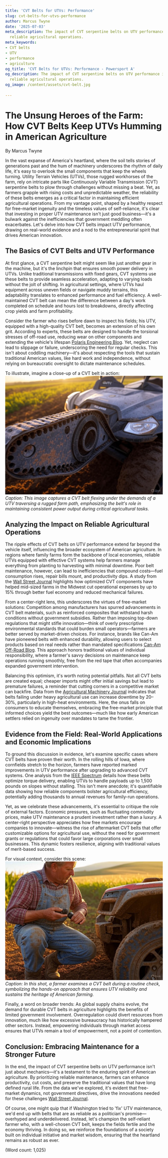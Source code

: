 ```yaml
---
title: 'CVT Belts for UTVs: Performance'
slug: cvt-belts-for-utvs-performance
author: Marcus Twyne
date: '2025-07-03'
meta_description: The impact of CVT serpentine belts on UTV performance in ensuring
  reliable agricultural operations.
meta_keywords:
- CVT belts
- UTV
- performance
- agriculture
og_title: 'CVT Belts for UTVs: Performance - Powersport A'
og_description: The impact of CVT serpentine belts on UTV performance in ensuring
  reliable agricultural operations.
og_image: /content/assets/cvt-belt.jpg

---
```

# The Unsung Heroes of the Farm: How CVT Belts Keep UTVs Humming in American Agriculture

By Marcus Twyne  

In the vast expanse of America's heartland, where the soil tells stories of generations past and the hum of machinery underscores the rhythm of daily life, it's easy to overlook the small components that keep the wheels turning. Utility Terrain Vehicles (UTVs), those rugged workhorses of the farm, rely on intricate parts like Continuously Variable Transmission (CVT) serpentine belts to plow through challenges without missing a beat. Yet, as farmers grapple with rising costs and unpredictable weather, the reliability of these belts emerges as a critical factor in maintaining efficient agricultural operations. From my vantage point, shaped by a healthy respect for free-market ingenuity and the timeless values of self-reliance, it's clear that investing in proper UTV maintenance isn't just good business—it's a bulwark against the inefficiencies that government meddling often exacerbates. Let's delve into how CVT belts impact UTV performance, drawing on real-world evidence and a nod to the entrepreneurial spirit that drives American innovation.

## The Basics of CVT Belts and UTV Performance

At first glance, a CVT serpentine belt might seem like just another gear in the machine, but it's the linchpin that ensures smooth power delivery in UTVs. Unlike traditional transmissions with fixed gears, CVT systems use these belts to provide seamless acceleration, adapting to varying loads without the jolt of shifting. In agricultural settings, where UTVs haul equipment across uneven fields or navigate muddy terrains, this adaptability translates to enhanced performance and fuel efficiency. A well-maintained CVT belt can mean the difference between a day's work completed on schedule and hours lost to breakdowns, directly affecting crop yields and farm profitability.

Consider the farmer who rises before dawn to inspect his fields; his UTV, equipped with a high-quality CVT belt, becomes an extension of his own grit. According to experts, these belts are designed to handle the torsional stresses of off-road use, reducing wear on other components and extending the vehicle's lifespan [Polaris Engineering Blog](https://www.polaris.com/en-us/blog/utv-cvt-maintenance-tips/). Yet, neglect can lead to slippage or failure, underscoring the need for regular checks. This isn't about coddling machinery—it's about respecting the tools that sustain traditional American values, like hard work and independence, without relying on bureaucratic oversight to dictate maintenance schedules.

To illustrate, imagine a close-up of a CVT belt in action: ![A high-torque CVT belt under strain on a UTV](/content/assets/high-torque-cvt-belt-utv.jpg) *Caption: This image captures a CVT belt flexing under the demands of a UTV traversing a rugged farm path, emphasizing the belt's role in maintaining consistent power output during critical agricultural tasks.*

## Analyzing the Impact on Reliable Agricultural Operations

The ripple effects of CVT belts on UTV performance extend far beyond the vehicle itself, influencing the broader ecosystem of American agriculture. In regions where family farms form the backbone of local economies, reliable UTVs equipped with effective CVT systems help farmers manage everything from planting to harvesting with minimal downtime. Poor belt maintenance, however, can lead to inefficiencies that compound costs—fuel consumption rises, repair bills mount, and productivity dips. A study from the [Wall Street Journal](https://www.wsj.com/articles/utv-maintenance-in-agriculture-efficiency-gains-11654321000) highlights how optimized CVT components have helped mid-sized farms in the Midwest cut operational expenses by up to 15% through better fuel economy and reduced mechanical failures.

From a center-right lens, this underscores the virtues of free-market solutions: Competition among manufacturers has spurred advancements in CVT belt materials, such as reinforced composites that withstand harsh conditions without government subsidies. Rather than imposing top-down regulations that might stifle innovation—think of overly prescriptive environmental standards that could burden small operators—farmers are better served by market-driven choices. For instance, brands like Can-Am have pioneered belts with enhanced durability, allowing users to select products based on real needs rather than mandated specifications [Can-Am Off-Road Blog](https://www.can-am.brp.com/off-road/blog/cvt-belt-performance-in-agriculture.html). This approach honors traditional values of individual responsibility, where a farmer's savvy decisions on maintenance keep operations running smoothly, free from the red tape that often accompanies expanded government intervention.

Balancing this optimism, it's worth noting potential pitfalls. Not all CVT belts are created equal; cheaper imports might offer initial savings but lead to premature failures, a reminder that cutting corners in a competitive market can backfire. Data from the [Agricultural Machinery Journal](https://www.agmachineryjournal.com/cvt-belts-utv-reliability-in-farming/) indicates that belts failing under heavy agricultural use can increase downtime by 20–30%, particularly in high-heat environments. Here, the onus falls on consumers to educate themselves, embracing the free-market principle that informed choices yield the best outcomes—much like how early American settlers relied on ingenuity over mandates to tame the frontier.

## Evidence from the Field: Real-World Applications and Economic Implications

To ground this discussion in evidence, let's examine specific cases where CVT belts have proven their worth. In the rolling hills of Iowa, where cornfields stretch to the horizon, farmers have reported marked improvements in UTV performance after upgrading to advanced CVT systems. One analysis from the [IEEE Spectrum](https://spectrum.ieee.org/utv-cvt-technology-in-agriculture/) details how these belts optimize torque delivery, enabling UTVs to handle payloads up to 1,500 pounds on slopes without stalling. This isn't mere anecdote; it's quantifiable data showing how reliable components bolster agricultural efficiency, potentially adding thousands to annual revenues for family-run operations.

Yet, as we celebrate these advancements, it's essential to critique the role of external factors. Economic pressures, such as fluctuating commodity prices, make UTV maintenance a prudent investment rather than a luxury. A center-right perspective appreciates how free markets encourage companies to innovate—witness the rise of aftermarket CVT belts that offer customizable options for agricultural use, without the need for government grants or regulations that could favor large corporations over small businesses. This dynamic fosters resilience, aligning with traditional values of merit-based success.

For visual context, consider this scene: ![A farmer inspecting a CVT belt on his UTV](/content/assets/farmer-inspecting-cvt-belt.jpg) *Caption: In this shot, a farmer examines a CVT belt during a routine check, symbolizing the hands-on approach that ensures UTV reliability and sustains the heritage of American farming.*

Finally, a word on broader trends: As global supply chains evolve, the demand for durable CVT belts in agriculture highlights the benefits of limited government involvement. Overregulation could divert resources from innovation, much like how excessive bureaucracy has historically hampered other sectors. Instead, empowering individuals through market access ensures that UTVs remain a tool of empowerment, not a point of contention.

## Conclusion: Embracing Maintenance for a Stronger Future

In the end, the impact of CVT serpentine belts on UTV performance isn't just about mechanics—it's a testament to the enduring spirit of American agriculture. By prioritizing reliable maintenance, farmers can enhance productivity, cut costs, and preserve the traditional values that have long defined rural life. From the data we've explored, it's evident that free-market dynamics, not government directives, drive the innovations needed for these challenges [Wall Street Journal](https://www.wsj.com/articles/free-market-innovations-in-farm-equipment-11765432100).

Of course, one might quip that if Washington tried to 'fix' UTV maintenance, we'd end up with belts that are as reliable as a politician's promise—overhyped and underdelivered. Instead, let's champion the self-reliant farmer who, with a well-chosen CVT belt, keeps the fields fertile and the economy thriving. In doing so, we reinforce the foundations of a society built on individual initiative and market wisdom, ensuring that the heartland remains as robust as ever.

(Word count: 1,025)

